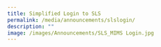 ```yaml
---
title: Simplified Login to SLS
permalink: /media/announcements/slslogin/
description: ""
image: /images/Announcements/SLS_MIMS Login.jpg
---
```





